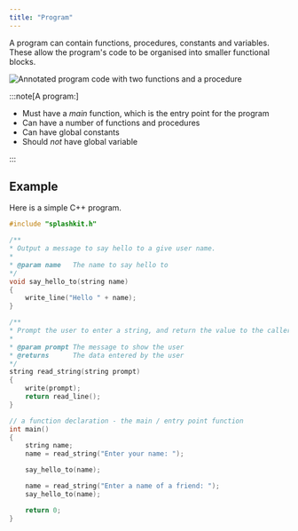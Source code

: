 ```yaml
---
title: "Program"
---
```


A program can contain functions, procedures, constants and variables. These allow the program's code to be organised into smaller functional blocks.

![Annotated program code with two functions and a procedure](./images/program-pano.png)

:::note[A program:]

- Must have a *main* function, which is the entry point for the program
- Can have a number of functions and procedures
- Can have global constants
- Should *not* have global variable

:::

## Example

Here is a simple C++ program.

```cpp
#include "splashkit.h"

/**
* Output a message to say hello to a give user name.
*
* @param name   The name to say hello to
*/
void say_hello_to(string name)
{
    write_line("Hello " + name);
}

/**
* Prompt the user to enter a string, and return the value to the caller.
*
* @param prompt The message to show the user
* @returns      The data entered by the user
*/
string read_string(string prompt)
{
    write(prompt);
    return read_line();
}

// a function declaration - the main / entry point function
int main()
{
    string name;
    name = read_string("Enter your name: ");

    say_hello_to(name);

    name = read_string("Enter a name of a friend: ");
    say_hello_to(name);

    return 0;
}
```
